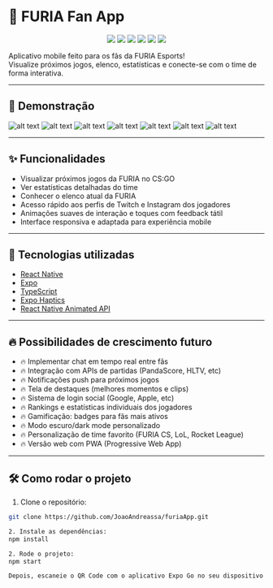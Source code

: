 # 🦁 FURIA Fan App

<p align="center">
  <img src="https://img.shields.io/badge/Platform-Mobile-lightgrey?style=for-the-badge" />
  <img src="https://img.shields.io/badge/Built%20With-React%20Native-blue?style=for-the-badge" />
  <img src="https://img.shields.io/badge/Framework-Expo-blueviolet?style=for-the-badge" />
  <img src="https://img.shields.io/badge/Language-TypeScript-3178C6?style=for-the-badge" />
  <img src="https://img.shields.io/badge/License-MIT-yellow?style=for-the-badge" />
  <img src="https://img.shields.io/badge/Fan%20App-FURIA-black?style=for-the-badge" />
</p>

Aplicativo mobile feito para os fãs da FURIA Esports!  
Visualize próximos jogos, elenco, estatísticas e conecte-se com o time de forma interativa.

---

## 📸 Demonstração

![alt text](assets/loginPage.jpeg)
![alt text](assets/HomePage.jpeg)
![alt text](assets/gamePage.jpeg)
![alt text](assets/nextMatchesPage.jpeg)
![alt text](assets/statisticsPage.jpeg)
![alt text](assets/teamPage.jpeg)
![alt text](assets/playerPage.jpeg)

---

## ✨ Funcionalidades

- Visualizar próximos jogos da FURIA no CS:GO
- Ver estatísticas detalhadas do time
- Conhecer o elenco atual da FURIA
- Acesso rápido aos perfis de Twitch e Instagram dos jogadores
- Animações suaves de interação e toques com feedback tátil
- Interface responsiva e adaptada para experiência mobile

---

## 🚀 Tecnologias utilizadas

- [React Native](https://reactnative.dev/)
- [Expo](https://expo.dev/)
- [TypeScript](https://www.typescriptlang.org/)
- [Expo Haptics](https://docs.expo.dev/versions/latest/sdk/haptics/)
- [React Native Animated API](https://reactnative.dev/docs/animated)

---

## 🔥 Possibilidades de crescimento futuro

- 🔥 Implementar chat em tempo real entre fãs
- 🔥 Integração com APIs de partidas (PandaScore, HLTV, etc)
- 🔥 Notificações push para próximos jogos
- 🔥 Tela de destaques (melhores momentos e clips)
- 🔥 Sistema de login social (Google, Apple, etc)
- 🔥 Rankings e estatísticas individuais dos jogadores
- 🔥 Gamificação: badges para fãs mais ativos
- 🔥 Modo escuro/dark mode personalizado
- 🔥 Personalização de time favorito (FURIA CS, LoL, Rocket League)
- 🔥 Versão web com PWA (Progressive Web App)

---

## 🛠 Como rodar o projeto

1. Clone o repositório:
```bash
git clone https://github.com/JoaoAndreassa/furiaApp.git

2. Instale as dependências:
npm install

2. Rode o projeto:
npm start

Depois, escaneie o QR Code com o aplicativo Expo Go no seu dispositivo móvel!
```